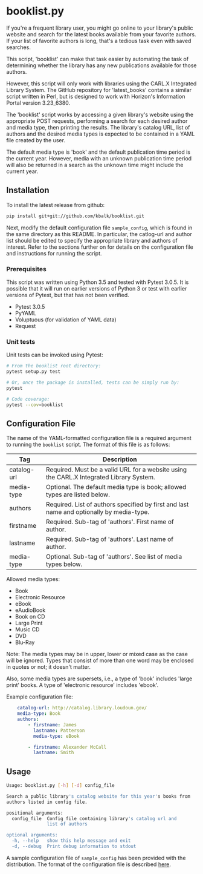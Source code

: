 # booklist.py

If you're a frequent library user, you might go online to your library's
public website and search for the latest books available from your favorite
authors.  If your list of favorite authors is long, that's a tedious task
even with saved searches.

This script, 'booklist' can make that task easier by automating the task
of determining whether the library has any new publications available for
those authors.

However, this script will only work with libraries using the CARL.X
Integrated Library System.  The GitHub repository for 'latest_books' contains
a similar script written in Perl, but is designed to work with Horizon's
Information Portal version 3.23_6380.

The 'booklist' script works by accessing a given library's website using
the appropriate POST requests, performing a search for each desired author
and media type, then printing the results.  The library's catalog URL, list
of authors and the desired media types is expected to be contained in a
YAML file created by the user.

The default media type is 'book' and the default publication time period
is the current year.  However, media with an unknown publication time
period will also be returned in a search as the unknown time might include
the current year.

## Installation

To install the latest release from github:

```sh
pip install git+git://github.com/kbalk/booklist.git
```

Next, modify the default configuration file `sample_config`, which is
found in the same directory as this README.  In particular, the catlog-url
and author list should be edited to specify the appropriate library and
authors of interest.  Refer to the sections further on for details on the
configuration file and instructions for running the script.

### Prerequisites

This script was written using Python 3.5 and tested with Pytest 3.0.5.  It
is possible that it will run on earlier versions of Python 3 or test with
earlier versions of Pytest, but that has not been verified.

* Pytest 3.0.5
* PyYAML
* Voluptuous (for validation of YAML data)
* Request

### Unit tests

Unit tests can be invoked using Pytest:

```sh
# From the booklist root directory:
pytest setup.py test

# Or, once the package is installed, tests can be simply run by:
pytest

# Code coverage:
pytest --cov=booklist
```

## Configuration File

The name of the YAML-formatted configuration file is a required argument
to running the `booklist` script.  The format of this file is as follows:

Tag   | Description
------------------|-----------------
catalog-url | Required.  Must be a valid URL for a website using the CARL.X Integrated Library System.
media-type  | Optional.  The default media type is book; allowed types are listed below.
authors     | Required.  List of authors specified by first and last name and optionally by media-type.
firstname   | Required.  Sub-tag of 'authors'.  First name of author.
lastname    | Required.  Sub-tag of 'authors'.  Last name of author.
media-type  | Optional.  Sub-tag of 'authors'.  See list of media types below.

Allowed media types:

- Book
- Electronic Resource
- eBook
- eAudioBook
- Book on CD
- Large Print
- Music CD
- DVD
- Blu-Ray

Note:  The media types may be in upper, lower or mixed case as the case
will be ignored.  Types that consist of more than one word may be enclosed
in quotes or not; it doesn't matter.

Also, some media types are supersets, i.e., a type of 'book' includes
'large print' books.  A type of 'electronic resource' includes 'ebook'.

Example configuration file:

```YAML
	catalog-url: http://catalog.library.loudoun.gov/
	media-type: Book
	authors:
		- firstname: James
		  lastname: Patterson
		  media-type: eBook

		- firstname: Alexander McCall
	 	  lastname: Smith
```

## Usage

```sh
Usage: booklist.py [-h] [-d] config_file

Search a public library's catalog website for this year's books from
authors listed in config file.

positional arguments:
  config_file  Config file containing library's catalog url and
               list of authors

optional arguments:
  -h, --help   show this help message and exit
  -d, --debug  Print debug information to stdout
```

A sample configuration file of `sample_config` has been provided with
the distribution.  The format of the configuration file is described
[here](#configuration-file).
